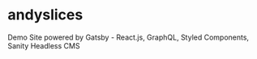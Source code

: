 # andyslices
Demo Site powered by Gatsby - React.js, GraphQL, Styled Components, Sanity Headless CMS
